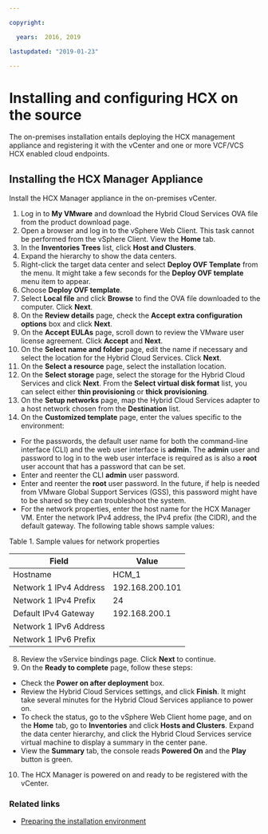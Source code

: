 ```yaml
---

copyright:

  years:  2016, 2019

lastupdated: "2019-01-23"

---
```

# Installing and configuring HCX on the source

The on-premises installation entails deploying the HCX management appliance and registering it with the vCenter and one or more VCF/VCS HCX enabled cloud endpoints.

## Installing the HCX Manager Appliance

Install the HCX Manager appliance in the on-premises vCenter.

1. Log in to **My VMware** and download the Hybrid Cloud Services OVA file from the product download page.
2. Open a browser and log in to the vSphere Web Client. This task cannot be performed from the vSphere Client. View the **Home** tab.
3. In the **Inventories Trees** list, click **Host and Clusters**.
4. Expand the hierarchy to show the data centers.
5. Right-click the target data center and select **Deploy OVF Template** from the menu. It might take a few seconds for the **Deploy OVF template** menu item to appear.
6. Choose **Deploy OVF template**.
  1. Select **Local file** and click **Browse** to find the OVA file downloaded to the computer. Click **Next**.
  2. On the **Review details** page, check the **Accept extra configuration options** box and click **Next**.
  3. On the **Accept EULAs** page, scroll down to review the VMware user license agreement. Click **Accept** and **Next**.
  4. On the **Select name and folder** page, edit the name if necessary and select the location for the Hybrid Cloud Services. Click **Next**.
  5. On the **Select a resource** page, select the installation location.
  6. On the **Select storage** page, select the storage for the Hybrid Cloud Services and click **Next**. From the **Select virtual disk format** list, you can select either **thin provisioning** or **thick provisioning**.
  7. On the **Setup networks** page, map the Hybrid Cloud Services adapter to a host network chosen from the **Destination** list.
7. On the **Customized template** page, enter the values specific to the environment:
  * For the passwords, the default user name for both the command-line interface (CLI) and the web user interface is **admin**. The **admin** user and password to log in to the web user interface is required as is also a **root** user account that has a password that can be set.
  * Enter and reenter the CLI **admin** user password.
  * Enter and reenter the **root** user password. In the future, if help is needed from VMware Global Support Services (GSS), this password might have to be shared so they can troubleshoot the system.
  * For the network properties, enter the host name for the HCX Manager VM. Enter the network IPv4 address, the IPv4 prefix (the CIDR), and the default gateway. The following table shows sample values:

Table 1. Sample values for network properties

| Field                    | Value           |
|--------------------------|-----------------|
| Hostname                 | HCM_1           |
| Network 1 IPv4 Address   | 192.168.200.101 |
| Network 1 IPv4 Prefix    | 24              |
| Default IPv4 Gateway     | 192.168.200.1   |
| Network 1 IPv6 Address   |                 |
| Network 1 IPv6 Prefix    |                 |

8. Review the vService bindings page. Click **Next** to continue.
9. On the **Ready to complete** page, follow these steps:
  * Check the **Power on after deployment** box.
  * Review the Hybrid Cloud Services settings, and click **Finish**. It might take several minutes for the Hybrid Cloud Services appliance to power on.
  * To check the status, go to the vSphere Web Client home page, and on the **Home** tab, go to **Inventories** and click **Hosts and Clusters**. Expand the data center hierarchy, and click the Hybrid Cloud Services service virtual machine to display a summary in the center pane.
  * View the **Summary** tab, the console reads **Powered On** and the **Play** button is green.
10. The HCX Manager is powered on and ready to be registered with the vCenter.

### Related links

* [Preparing the installation environment](/docs/services/vmwaresolutions/archiref/hcx-archi/hcx-archi-prep-install.html)
